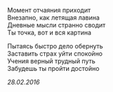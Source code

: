 Момент отчаяния приходит  
Внезапно, как летящая лавина  
Дневные мысли странно сводит  
Ты точка, вот и вся картина  
  
Пытаясь быстро дело обернуть  
Заставить страх уйти спокойно  
Учения верный трудный путь  
Забудешь ты пройти достойно  
  
*28.02.2016*